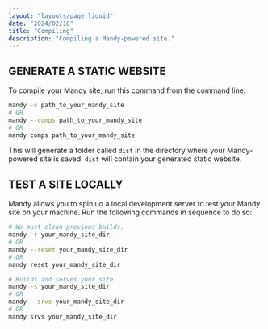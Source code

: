 ```yaml
---
layout: "layouts/page.liquid"
date: "2024/02/10"
title: "Compiling"
description: "Compiling a Mandy-powered site."
---
```


## GENERATE A STATIC WEBSITE

To compile your Mandy site, run this command from the command line:

```bash
mandy -c path_to_your_mandy_site
# OR
mandy --comps path_to_your_mandy_site
# OR
mandy comps path_to_your_mandy_site
```

This will generate a folder called `dist` in the directory where your Mandy-powered site is saved. `dist` will contain your generated static website.

## TEST A SITE LOCALLY

Mandy allows you to spin uo a local development server to test your Mandy site on your machine. Run the following commands in sequence to do so:

```bash
# We must clean previous builds.
mandy -r your_mandy_site_dir
# OR
mandy --reset your_mandy_site_dir
# OR 
mandy reset your_mandy_site_dir

# Builds and serves your site.
mandy -s your_mandy_site_dir
# OR
mandy --srvs your_mandy_site_dir
# OR
mandy srvs your_mandy_site_dir
```